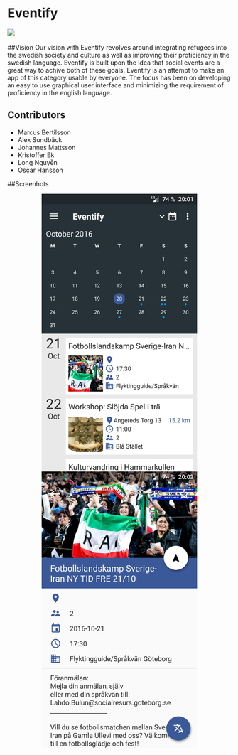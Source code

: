# Eventify

<img src="https://img.shields.io/badge/API-8%2B-orange.svg"/>

##Vision
Our vision with Eventify revolves around integrating refugees into the swedish society and culture as well as improving their proficiency in the swedish language. Eventify is built upon the idea that social events are a great way to achive both of these goals. Eventify is an attempt to make an app of this category usable by everyone. The focus has been on developing an easy to use graphical user interface and minimizing the requirement of proficiency in the english language.

## Contributors
* Marcus Bertilsson
* Alex Sundbäck
* Johannes Mattsson
* Kristoffer Ek
* Long Nguyễn
* Oscar Hansson

##Screenhots
<p align="center">
  <img src="documentation/screenshots/Screenshot_1.png" width="350"/>
  <img src="documentation/screenshots/Screenshot_2.png" width="350"/>
</p>
